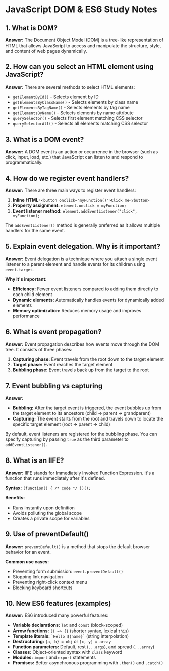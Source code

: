 # JavaScript DOM & ES6 Study Notes

## 1. What is DOM?

**Answer:** The Document Object Model (DOM) is a tree-like representation of HTML that allows JavaScript to access and manipulate the structure, style, and content of web pages dynamically.

## 2. How can you select an HTML element using JavaScript?

**Answer:** There are several methods to select HTML elements:
- `getElementById()` - Selects element by ID
- `getElementsByClassName()` - Selects elements by class name
- `getElementsByTagName()` - Selects elements by tag name
- `getElementsByName()` - Selects elements by name attribute
- `querySelector()` - Selects first element matching CSS selector
- `querySelectorAll()` - Selects all elements matching CSS selector

## 3. What is a DOM event?

**Answer:** A DOM event is an action or occurrence in the browser (such as click, input, load, etc.) that JavaScript can listen to and respond to programmatically.

## 4. How do we register event handlers?

**Answer:** There are three main ways to register event handlers:

1. **Inline HTML:** `<button onclick="myFunction()">Click me</button>`
2. **Property assignment:** `element.onclick = myFunction;`
3. **Event listener method:** `element.addEventListener("click", myFunction);`

The `addEventListener()` method is generally preferred as it allows multiple handlers for the same event.

## 5. Explain event delegation. Why is it important?

**Answer:** Event delegation is a technique where you attach a single event listener to a parent element and handle events for its children using `event.target`.

**Why it's important:**
- **Efficiency:** Fewer event listeners compared to adding them directly to each child element
- **Dynamic elements:** Automatically handles events for dynamically added elements
- **Memory optimization:** Reduces memory usage and improves performance

## 6. What is event propagation?

**Answer:** Event propagation describes how events move through the DOM tree. It consists of three phases:

1. **Capturing phase:** Event travels from the root down to the target element
2. **Target phase:** Event reaches the target element
3. **Bubbling phase:** Event travels back up from the target to the root

## 7. Event bubbling vs capturing

**Answer:**
- **Bubbling:** After the target event is triggered, the event bubbles up from the target element to its ancestors (child → parent → grandparent)
- **Capturing:** The event starts from the root and travels down to locate the specific target element (root → parent → child)

By default, event listeners are registered for the bubbling phase. You can specify capturing by passing `true` as the third parameter to `addEventListener()`.

## 8. What is an IIFE?

**Answer:** IIFE stands for Immediately Invoked Function Expression. It's a function that runs immediately after it's defined.

**Syntax:** `(function() { /* code */ })();`

**Benefits:**
- Runs instantly upon definition
- Avoids polluting the global scope
- Creates a private scope for variables

## 9. Use of preventDefault()

**Answer:** `preventDefault()` is a method that stops the default browser behavior for an event.

**Common use cases:**
- Preventing form submission: `event.preventDefault()`
- Stopping link navigation
- Preventing right-click context menu
- Blocking keyboard shortcuts

## 10. New ES6 features (examples)

**Answer:** ES6 introduced many powerful features:

- **Variable declarations:** `let` and `const` (block-scoped)
- **Arrow functions:** `() => {}` (shorter syntax, lexical `this`)
- **Template literals:** `` `Hello ${name}` `` (string interpolation)
- **Destructuring:** `{a, b} = obj` or `[x, y] = array`
- **Function parameters:** Default, rest (`...args`), and spread (`...array`)
- **Classes:** Object-oriented syntax with `class` keyword
- **Modules:** `import` and `export` statements
- **Promises:** Better asynchronous programming with `.then()` and `.catch()`